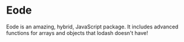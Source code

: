 # Eode
Eode is an amazing, hybrid, JavaScript package. It includes advanced functions for arrays and objects that lodash doesn't have!